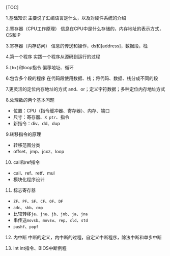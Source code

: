 [TOC]

1.基础知识
主要说了汇编语言是什么，以及对硬件系统的介绍

2.寄存器（CPU工作原理）
信息在CPU中是什么存储的，内存地址的表示方式，CS和IP

3.寄存器（内存访问）
信息的传送和操作，ds和[address]，数据段，栈

4.第一个程序
实践一个程序从源码到运行的过程

5.`[bx]`和loop指令
偏移地址、循环

6.包含多个段的程序
在代码段使用数据、栈；将代码、数据、栈分成不同的段

7.更灵活的定位内存地址的方式
and、or；定义字符数据；多种定位内存地址方式

8.处理数的两个基本问题
- 位置：CPU（指令缓冲器、寄存器）、内存、端口
- 尺寸：寄存器、`X ptr`、指令
- 新指令：div、dd、dup

9.转移指令的原理
- 转移范围分类
- offset、jmp、jcxz、loop

10. call和ref指令
- call、ref、retf、mul
- 模块化程序设计

11. 标志寄存器
- `ZF`、`PF`、`SF`、`CF`、`OF`、`DF`
- `adc`、`sbb`、`cmp`
- 比较转移`je`、`jne`、`jb`、`jnb`、`ja`、`jna`
- 串传送`movsb`、`movsw`、`rep`、`cld`、`std`
- `pushf`、`popf`

12. 内中断
中断的定义，内中断的过程，自定义中断程序，除法中断和单步中断

13. int
int指令、BIOS中断例程